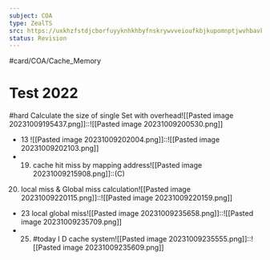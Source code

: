 ```yaml
---
subject: COA
type: ZealTS
src: https://uxkhzfstdjcborfuyyknhkhbyfnskrywvveioufkbjkupomnptjwvhbavkysuhi.vercel.app/solution.html?testId=6120f9dfc3b76d335c7fea45&test_id=21
status: Revision
---
```

#card/COA/Cache_Memory
# Test 2022
#hard Calculate the size of single Set with overhead![[Pasted image 20231009195437.png]]::![[Pasted image 20231009200530.png]]
- 13 ![[Pasted image 20231009202004.png]]::![[Pasted image 20231009202103.png]] <!--SR:!2023-11-18,17,292-->
- 19. cache hit miss by mapping address![[Pasted image 20231009215908.png]]::(C) <!--SR:!2023-11-15,14,290-->
20. local miss & Global miss calculation![[Pasted image 20231009220115.png]]::![[Pasted image 20231009220159.png]] <!--SR:!2023-11-13,12,272-->
- 23 local global miss![[Pasted image 20231009235658.png]]::![[Pasted image 20231009235709.png]] <!--SR:!2023-11-10,9,272-->
- 25. #today I D cache system![[Pasted image 20231009235555.png]]::![[Pasted image 20231009235609.png]] <!--SR:!2023-11-18,17,292-->

